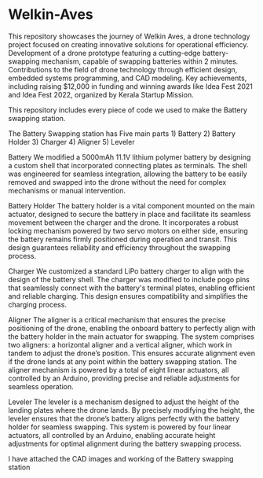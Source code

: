 # Welkin-Aves
This repository showcases the journey of Welkin Aves, a drone technology project focused on creating innovative solutions for operational efficiency. Development of a drone prototype featuring a cutting-edge battery-swapping mechanism, capable of swapping batteries within 2 minutes. 
Contributions to the field of drone technology through efficient design, embedded systems programming, and CAD modeling.
Key achievements, including raising $12,000 in funding and winning awards like Idea Fest 2021 and Idea Fest 2022, organized by Kerala Startup Mission.

This repository includes every piece of code we used to make the Battery swapping station.

The Battery Swapping station has Five main parts 1) Battery 2) Battery Holder 3) Charger 4) Aligner 5) Leveler

Battery
We modified a 5000mAh 11.1V lithium polymer battery by designing a custom shell that incorporated connecting plates as terminals. The shell was engineered for seamless integration, allowing the battery to be easily removed and swapped into the drone without the need for complex mechanisms or manual intervention.

Battery Holder
The battery holder is a vital component mounted on the main actuator, designed to secure the battery in place and facilitate its seamless movement between the charger and the drone. It incorporates a robust locking mechanism powered by two servo motors on either side, ensuring the battery remains firmly positioned during operation and transit. This design guarantees reliability and efficiency throughout the swapping process.

Charger
We customized a standard LiPo battery charger to align with the design of the battery shell. The charger was modified to include pogo pins that seamlessly connect with the battery's terminal plates, enabling efficient and reliable charging. This design ensures compatibility and simplifies the charging process.

Aligner
The aligner is a critical mechanism that ensures the precise positioning of the drone, enabling the onboard battery to perfectly align with the battery holder in the main actuator for swapping. The system comprises two aligners: a horizontal aligner and a vertical aligner, which work in tandem to adjust the drone’s position. This ensures accurate alignment even if the drone lands at any point within the battery swapping station.
The aligner mechanism is powered by a total of eight linear actuators, all controlled by an Arduino, providing precise and reliable adjustments for seamless operation.

Leveler
The leveler is a mechanism designed to adjust the height of the landing plates where the drone lands. By precisely modifying the height, the leveler ensures that the drone’s battery aligns perfectly with the battery holder for seamless swapping.
This system is powered by four linear actuators, all controlled by an Arduino, enabling accurate height adjustments for optimal alignment during the battery swapping process.

I have attached the CAD images and working of the Battery swapping station
